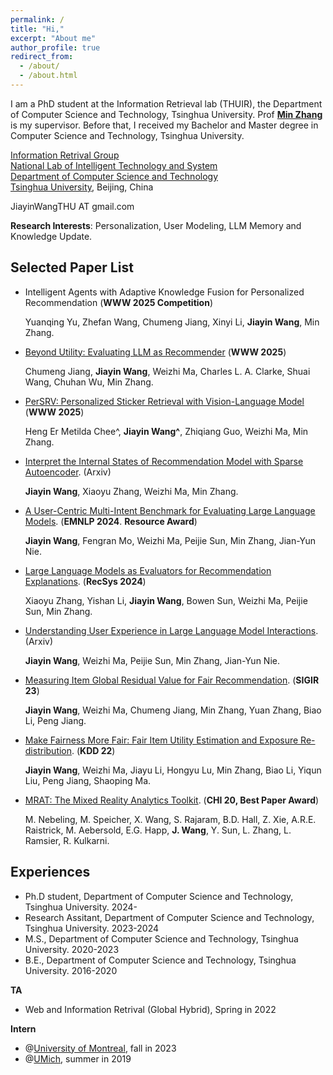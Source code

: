 ```yaml
---
permalink: /
title: "Hi,"
excerpt: "About me"
author_profile: true
redirect_from: 
  - /about/
  - /about.html
---
```


I am a PhD student at the Information Retrieval lab (THUIR), the Department of Computer Science and Technology, Tsinghua University. Prof [**Min Zhang**](http://www.thuir.cn/group/~mzhang/) is my supervisor. Before that, I received my Bachelor and Master degree in Computer Science and Technology, Tsinghua University. 

[Information Retrival Group ](http://www.thuir.cn/)  
[National Lab of Intelligent Technology and System](http://www.csai.tsinghua.edu.cn/)  
[Department of Computer Science and Technology](http://www.cs.tsinghua.edu.cn/)  
[Tsinghua University](http://www.tsinghua.edu.cn/), Beijing, China

JiayinWangTHU AT gmail.com 

**Research Interests**: Personalization, User Modeling, LLM Memory and Knowledge Update.



## Selected Paper List

- Intelligent Agents with Adaptive Knowledge Fusion for Personalized Recommendation (**WWW 2025 Competition**)

  Yuanqing Yu, Zhefan Wang, Chumeng Jiang, Xinyi Li, **Jiayin Wang**, Min Zhang.

- [Beyond Utility: Evaluating LLM as Recommender](https://arxiv.org/pdf/2411.00331) (**WWW 2025**)

  Chumeng Jiang, **Jiayin Wang**, Weizhi Ma, Charles L. A. Clarke, Shuai Wang, Chuhan Wu, Min Zhang.

- [PerSRV: Personalized Sticker Retrieval with Vision-Language Model](https://arxiv.org/pdf/2410.21801) (**WWW 2025**)

  Heng Er Metilda Chee^, **Jiayin Wang^**, Zhiqiang Guo, Weizhi Ma, Min Zhang.

- [Interpret the Internal States of Recommendation Model with Sparse Autoencoder](https://arxiv.org/pdf/2411.06112). (Arxiv)

  **Jiayin Wang**, Xiaoyu Zhang, Weizhi Ma, Min Zhang.

- [A User-Centric Multi-Intent Benchmark for Evaluating Large Language Models](https://aclanthology.org/2024.emnlp-main.210.pdf). (**EMNLP 2024**. **Resource Award**)

  **Jiayin Wang**, Fengran Mo, Weizhi Ma, Peijie Sun, Min Zhang, Jian-Yun Nie. 

- [Large Language Models as Evaluators for Recommendation Explanations](https://dl.acm.org/doi/pdf/10.1145/3640457.3688075). (**RecSys 2024**)

  Xiaoyu Zhang, Yishan Li, **Jiayin Wang**, Bowen Sun, Weizhi Ma, Peijie Sun, Min Zhang.

- [Understanding User Experience in Large Language Model Interactions](https://arxiv.org/pdf/2401.08329). (Arxiv)

  **Jiayin Wang**, Weizhi Ma, Peijie Sun, Min Zhang, Jian-Yun Nie. 

- [Measuring Item Global Residual Value for Fair Recommendation](https://dl.acm.org/doi/pdf/10.1145/3539618.3591724). (**SIGIR 23**)

  **Jiayin Wang**, Weizhi Ma, Chumeng Jiang, Min Zhang, Yuan Zhang, Biao Li, Peng Jiang. 
  

- [Make Fairness More Fair: Fair Item Utility Estimation and Exposure Re-distribution](https://dl.acm.org/doi/pdf/10.1145/3534678.3539354). (**KDD 22**)

  **Jiayin Wang**, Weizhi Ma, Jiayu Li, Hongyu Lu, Min Zhang, Biao Li, Yiqun Liu, Peng Jiang, Shaoping Ma. 


- [MRAT: The Mixed Reality Analytics Toolkit](http://www.michael-nebeling.de/publications/chi20b.pdf). (**CHI 20, Best Paper Award**)

  M. Nebeling, M. Speicher, X. Wang, S. Rajaram, B.D. Hall, Z. Xie, A.R.E. Raistrick, M. Aebersold, E.G. Happ, **J. Wang**, Y. Sun, L. Zhang, L. Ramsier, R. Kulkarni. 


## Experiences

- Ph.D student, Department of Computer Science and Technology, Tsinghua University. 2024-
- Research Assitant, Department of Computer Science and Technology, Tsinghua University. 2023-2024
- M.S., Department of Computer Science and Technology, Tsinghua University. 2020-2023
- B.E., Department of Computer Science and Technology, Tsinghua University. 2016-2020


**TA**

- Web and Information Retrival (Global Hybrid), Spring in 2022



**Intern**

- @[University of Montreal](http://rali.iro.umontreal.ca/nie-site/jian-yun-nie-en/), fall in 2023
- @[UMich](https://www.mi2lab.com/), summer in 2019
